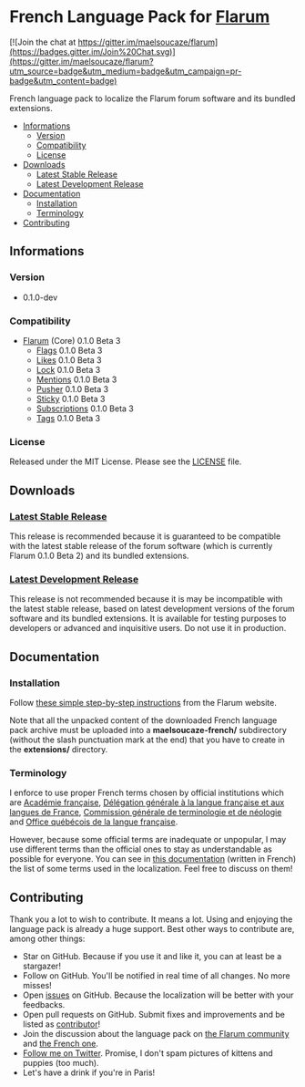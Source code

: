 # French Language Pack for [Flarum](http://flarum.org/)

[![Join the chat at https://gitter.im/maelsoucaze/flarum](https://badges.gitter.im/Join%20Chat.svg)](https://gitter.im/maelsoucaze/flarum?utm_source=badge&utm_medium=badge&utm_campaign=pr-badge&utm_content=badge)

French language pack to localize the Flarum forum software and its bundled extensions.

- [Informations](https://github.com/maelsoucaze/flarum#informations)
  - [Version](https://github.com/maelsoucaze/flarum#version)
  - [Compatibility](https://github.com/maelsoucaze/flarum#compatibility)
  - [License](https://github.com/maelsoucaze/flarum#license)
- [Downloads](https://github.com/maelsoucaze/flarum#downloads)
  - [Latest Stable Release](https://github.com/maelsoucaze/flarum#latest-stable-release)
  - [Latest Development Release](https://github.com/maelsoucaze/flarum#latest-development-release)
- [Documentation](https://github.com/maelsoucaze/flarum#documentation)
  - [Installation](https://github.com/maelsoucaze/flarum#installation)
  - [Terminology](https://github.com/maelsoucaze/flarum#terminology)
- [Contributing](https://github.com/maelsoucaze/flarum#contributing)

## Informations

### Version

- 0.1.0-dev

### Compatibility

- [Flarum](https://github.com/flarum/core) (Core) 0.1.0 Beta 3
  - [Flags](https://github.com/flarum/flags) 0.1.0 Beta 3
  - [Likes](https://github.com/flarum/likes) 0.1.0 Beta 3
  - [Lock](https://github.com/flarum/lock) 0.1.0 Beta 3
  - [Mentions](https://github.com/flarum/mentions) 0.1.0 Beta 3
  - [Pusher](https://github.com/flarum/pusher) 0.1.0 Beta 3
  - [Sticky](https://github.com/flarum/sticky) 0.1.0 Beta 3
  - [Subscriptions](https://github.com/flarum/subscriptions) 0.1.0 Beta 3
  - [Tags](https://github.com/flarum/tags) 0.1.0 Beta 3

### License

Released under the MIT License. Please see the [LICENSE](https://github.com/maelsoucaze/flarum/blob/master/LICENSE) file.

## Downloads

### [Latest Stable Release](https://github.com/maelsoucaze/flarum/releases/tag/0.1.0-dev-build.17)

This release is recommended because it is guaranteed to be compatible with the latest stable release of the forum software (which is currently Flarum 0.1.0 Beta 2) and its bundled extensions.

### [Latest Development Release](https://github.com/maelsoucaze/flarum/archive/master.zip)

This release is not recommended because it is may be incompatible with the latest stable release, based on latest development versions of the forum software and its bundled extensions. It is available for testing purposes to developers or advanced and inquisitive users. Do not use it in production.

## Documentation

### Installation

Follow [these simple step-by-step instructions](http://flarum.org/docs/languages/) from the Flarum website.

Note that all the unpacked content of the downloaded French language pack archive must be uploaded into a **maelsoucaze-french/** subdirectory (without the slash punctuation mark at the end) that you have to create in the **extensions/** directory.

### Terminology

I enforce to use proper French terms chosen by official institutions which are [Académie française](https://fr.wikipedia.org/wiki/Acad%C3%A9mie_fran%C3%A7aise), [Délégation générale à la langue française et aux langues de France](https://fr.wikipedia.org/wiki/D%C3%A9l%C3%A9gation_g%C3%A9n%C3%A9rale_%C3%A0_la_langue_fran%C3%A7aise_et_aux_langues_de_France), [Commission générale de terminologie et de néologie](https://fr.wikipedia.org/wiki/Commission_g%C3%A9n%C3%A9rale_de_terminologie_et_de_n%C3%A9ologie) and [Office québécois de la langue française](https://fr.wikipedia.org/wiki/Office_qu%C3%A9b%C3%A9cois_de_la_langue_fran%C3%A7aise).

However, because some official terms are inadequate or unpopular, I may use different terms than the official ones to stay as understandable as possible for everyone. You can see in [this documentation](https://gist.github.com/maelsoucaze/eef79ce417eff38d1d57) (written in French) the list of some terms used in the localization. Feel free to discuss on them!

## Contributing

Thank you a lot to wish to contribute. It means a lot. Using and enjoying the language pack is already a huge support. Best other ways to contribute are, among other things:

- Star on GitHub. Because if you use it and like it, you can at least be a stargazer!
- Follow on GitHub. You'll be notified in real time of all changes. No more misses!
- Open [issues](https://github.com/maelsoucaze/flarum/issues) on GitHub. Because the localization will be better with your feedbacks.
- Open pull requests on GitHub. Submit fixes and improvements and be listed as [contributor](https://github.com/maelsoucaze/flarum/graphs/contributors)!
- Join the discussion about the language pack on [the Flarum community](http://discuss.flarum.org/d/615-french-language-pack-to-localize-flarum-and-its-extensions) and [the French one](https://flarum.today/fr/d/6-traduction-fran-aise-pour-traduire-flarum-et-ses-extensions).
- [Follow me on Twitter](https://twitter.com/maelsoucaze). Promise, I don't spam pictures of kittens and puppies (too much).
- Let's have a drink if you're in Paris!
